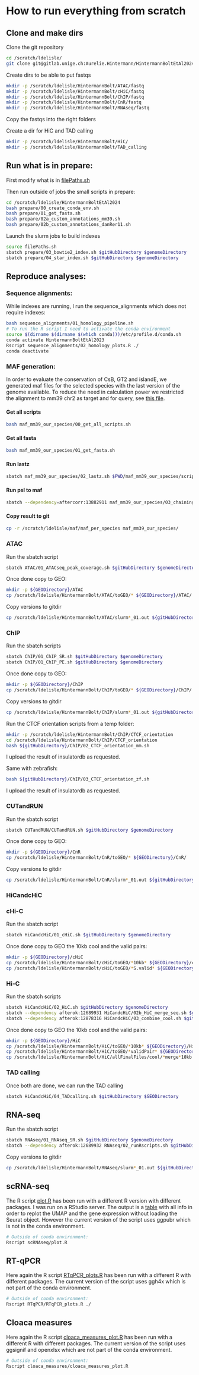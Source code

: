 # How to run everything from scratch

## Clone and make dirs

Clone the git repository

```bash
cd /scratch/ldelisle/
git clone git@gitlab.unige.ch:Aurelie.Hintermann/HintermannBoltEtAl2024.git
```

Create dirs to be able to put fastqs

```bash
mkdir -p /scratch/ldelisle/HintermannBolt/ATAC/fastq
mkdir -p /scratch/ldelisle/HintermannBolt/cHiC/fastq
mkdir -p /scratch/ldelisle/HintermannBolt/ChIP/fastq
mkdir -p /scratch/ldelisle/HintermannBolt/CnR/fastq
mkdir -p /scratch/ldelisle/HintermannBolt/RNAseq/fastq
```

Copy the fastqs into the right folders

Create a dir for HiC and TAD calling
```bash
mkdir -p /scratch/ldelisle/HintermannBolt/HiC/
mkdir -p /scratch/ldelisle/HintermannBolt/TAD_calling
```

## Run what is in prepare:

First modify what is in [filePaths.sh](./filePaths.sh)

Then run outside of jobs the small scripts in prepare:

```bash
cd /scratch/ldelisle/HintermannBoltEtAl2024
bash prepare/00_create_conda_env.sh
bash prepare/01_get_fasta.sh
bash prepare/02a_custom_annotations_mm39.sh
bash prepare/02b_custom_annotations_danRer11.sh
```

Launch the slurm jobs to build indexes

```bash
source filePaths.sh
sbatch prepare/03_bowtie2_index.sh $gitHubDirectory $genomeDirectory
sbatch prepare/04_star_index.sh $gitHubDirectory $genomeDirectory
```

## Reproduce analyses:

### Sequence alignments:

While indexes are running, I run the sequence_alignments which does not require indexes:
```bash
bash sequence_alignments/01_homology_pipeline.sh
# To run the R script I need to activate the conda environment
source $(dirname $(dirname $(which conda)))/etc/profile.d/conda.sh
conda activate HintermannBoltEtAl2023
Rscript sequence_alignments/02_homology_plots.R ./
conda deactivate
```

### MAF generation:

In order to evaluate the conservation of CsB, GT2 and islandE, we generated maf files for the selected species with the last version of the genome available.
To reduce the need in calculation power we restricted the alignment to mm39 chr2 as target and for query, see [this file](./maf_mm39_our_species/genomes_chr_select.txt).

#### Get all scripts

```bash
bash maf_mm39_our_species/00_get_all_scripts.sh
```

#### Get all fasta

```bash
bash maf_mm39_our_species/01_get_fasta.sh
```

#### Run lastz

```bash
sbatch maf_mm39_our_species/02_lastz.sh $PWD/maf_mm39_our_species/scripts $PWD/maf_mm39_our_species/genomes.txt /scratch/ldelisle/maf/mm39/chr2.fa
```

#### Run psl to maf

```bash
sbatch --dependency=aftercorr:13882911 maf_mm39_our_species/03_chaining_netting_maffing.sh $PWD/maf_mm39_our_species/scripts $PWD/maf_mm39_our_species/genomes.txt /scratch/ldelisle/maf/mm39/chr2.fa
```

#### Copy result to git
```bash
cp -r /scratch/ldelisle/maf/maf_per_species maf_mm39_our_species/
```


### ATAC

Run the sbatch script
```bash
sbatch ATAC/01_ATACseq_peak_coverage.sh $gitHubDirectory $genomeDirectory
```

Once done copy to GEO:
```bash
mkdir -p ${GEODirectory}/ATAC
cp /scratch/ldelisle/HintermannBolt/ATAC/toGEO/* ${GEODirectory}/ATAC/
```

Copy versions to gitdir
```bash
cp /scratch/ldelisle/HintermannBolt/ATAC/slurm*_01.out ${gitHubDirectory}/ATAC/
```

### ChIP

Run the sbatch scripts
```bash
sbatch ChIP/01_ChIP_SR.sh $gitHubDirectory $genomeDirectory
sbatch ChIP/01_ChIP_PE.sh $gitHubDirectory $genomeDirectory
```

Once done copy to GEO:
```bash
mkdir -p ${GEODirectory}/ChIP
cp /scratch/ldelisle/HintermannBolt/ChIP/toGEO/* ${GEODirectory}/ChIP/
```

Copy versions to gitdir
```bash
cp /scratch/ldelisle/HintermannBolt/ChIP/slurm*_01.out ${gitHubDirectory}/ChIP/
```

Run the CTCF orientation scripts from a temp folder:
```bash
mkdir -p /scratch/ldelisle/HintermannBolt/ChIP/CTCF_orientation
cd /scratch/ldelisle/HintermannBolt/ChIP/CTCF_orientation
bash ${gitHubDirectory}/ChIP/02_CTCF_orientation_mm.sh
```
I upload the result of insulatordb as requested.

Same with zebrafish:
```bash
bash ${gitHubDirectory}/ChIP/03_CTCF_orientation_zf.sh
```
I upload the result of insulatordb as requested.

### CUTandRUN

Run the sbatch script
```bash
sbatch CUTandRUN/CUTandRUN.sh $gitHubDirectory $genomeDirectory
```

Once done copy to GEO:
```bash
mkdir -p ${GEODirectory}/CnR
cp /scratch/ldelisle/HintermannBolt/CnR/toGEO/* ${GEODirectory}/CnR/
```

Copy versions to gitdir
```bash
cp /scratch/ldelisle/HintermannBolt/CnR/slurm*_01.out ${gitHubDirectory}/CUTandRUN/
```

### HiCandcHiC

### cHi-C
Run the sbatch script
```bash
sbatch HiCandcHiC/01_cHiC.sh $gitHubDirectory $genomeDirectory
```

Once done copy to GEO the 10kb cool and the valid pairs:
```bash
mkdir -p ${GEODirectory}/cHiC
cp /scratch/ldelisle/HintermannBolt/cHiC/toGEO/*10kb* ${GEODirectory}/cHiC/
cp /scratch/ldelisle/HintermannBolt/cHiC/toGEO/*S.valid* ${GEODirectory}/cHiC/
```

### Hi-C
Run the sbatch scripts
```bash
sbatch HiCandcHiC/02_HiC.sh $gitHubDirectory $genomeDirectory
sbatch --dependency afterok:12689931 HiCandcHiC/02b_HiC_merge_seq.sh $gitHubDirectory $genomeDirectory
sbatch --dependency afterok:12878316 HiCandcHiC/03_combine_cool.sh $gitHubDirectory
```

Once done copy to GEO the 10kb cool and the valid pairs:
```bash
mkdir -p ${GEODirectory}/HiC
cp /scratch/ldelisle/HintermannBolt/HiC/toGEO/*10kb* ${GEODirectory}/HiC/
cp /scratch/ldelisle/HintermannBolt/HiC/toGEO/*validPair* ${GEODirectory}/HiC/
cp /scratch/ldelisle/HintermannBolt/HiC/allFinalFiles/cool/*merge*10kb.cool ${GEODirectory}/HiC/
```

### TAD calling

Once both are done, we can run the TAD calling
```bash
sbatch HiCandcHiC/04_TADcalling.sh $gitHubDirectory $GEODirectory
```

## RNA-seq

Run the sbatch script
```bash
sbatch RNAseq/01_RNAseq_SR.sh $gitHubDirectory $genomeDirectory
sbatch --dependency afterok:12689932 RNAseq/02_runRscripts.sh $gitHubDirectory $genomeDirectory
```
Copy versions to gitdir
```bash
cp /scratch/ldelisle/HintermannBolt/RNAseq/slurm*_01.out ${gitHubDirectory}/RNAseq/
```

## scRNA-seq

The R script [plot.R](./scRNAseq/plot.R) has been run with a different R version with different packages. I was run on a RStudio server.
The output is a [table](./scRNAseq/outputs/endoderm_infos.txt) with all info in order to replot the UMAP and the gene expression without loading the Seurat object.
However the current version of the script uses ggpubr which is not in the conda environment.

```bash
# Outside of conda environment:
Rscript scRNAseq/plot.R 
```

## RT-qPCR

Here again the R script [RTqPCR_plots.R](./RTqPCR/RTqPCR_plots.R) has been run with a different R with different packages. The current version of the script uses ggh4x which is not part of the conda environment.

```bash
# Outside of conda environment:
Rscript RTqPCR/RTqPCR_plots.R ./
```

## Cloaca measures

Here again the R script [cloaca_measures_plot.R](./cloaca_measures/cloaca_measures_plot.R) has been run with a different R with different packages. The current version of the script uses ggsignif and openxlsx which are not part of the conda environment.

```bash
# Outside of conda environment:
Rscript cloaca_measures/cloaca_measures_plot.R
```

